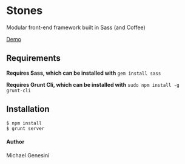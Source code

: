 Stones
======

Modular front-end framework built in Sass (and Coffee)

[Demo](http://michaelgenesini.github.io/stones)

## Requirements

**Requires Sass, which can be installed with** `gem install sass`

**Requires Grunt Cli, which can be installed with** `sudo npm install -g grunt-cli`


## Installation
```
$ npm install
$ grunt server
```

#### Author
Michael Genesini
